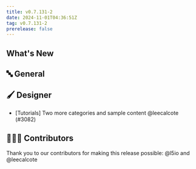 ```yaml
---
title: v0.7.131-2
date: 2024-11-01T04:36:51Z
tag: v0.7.131-2
prerelease: false
---
```


## What's New
## 🔤 General
## 🖌️ Designer

- [Tutorials] Two more categories and sample content @leecalcote (#3082)

## 👨🏽‍💻 Contributors

Thank you to our contributors for making this release possible:
@l5io and @leecalcote
